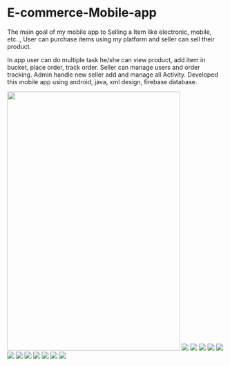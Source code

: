 # E-commerce-Mobile-app

The main goal of my mobile app to Selling a Item like electronic, mobile, etc.., User can purchase items using my platform and seller can sell their product.

In app user can do multiple task he/she can view product, add item in bucket, place order, track order. Seller can manage users and order tracking. Admin handle new seller add and manage all Activity.
Developed this mobile app using android, java, xml design, firebase database.

<img src="temp/img1.jpg" width="400" height="600" />

<img src="temp/img2.jpg" />

<img src="temp/img3.jpg" />

<img src="temp/img4.jpg" />

<img src="temp/img5.jpg" />

<img src="temp/img6.jpg" />

<img src="temp/img7.jpg" />

<img src="temp/img8.jpg" />

<img src="temp/img9.jpg" />

<img src="temp/img10.jpg" />

<img src="temp/img11.jpg" />

<img src="temp/img12.jpg" />

<img src="temp/img13.jpg" />
